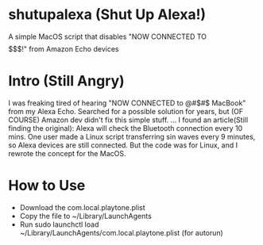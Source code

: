 # shutupalexa (Shut Up Alexa!)
A simple MacOS script that disables "NOW CONNECTED TO $$$$$$$!" from Amazon Echo devices

# Intro (Still Angry)
I was freaking tired of hearing "NOW CONNECTED to @#$#$ MacBook" from my Alexa Echo.
Searched for a possible solution for years, but (OF COURSE) Amazon dev didn't fix this simple stuff.
...
I found an article(Still finding the original): Alexa will check the Bluetooth connection every 10 mins.
One user made a Linux script transferring sin waves every 9 minutes, so Alexa devices are still connected.
But the code was for Linux, and I rewrote the concept for the MacOS.

# How to Use
- Download the com.local.playtone.plist
- Copy the file to ~/Library/LaunchAgents
- Run sudo launchctl load ~/Library/LaunchAgents/com.local.playtone.plist (for autorun)
